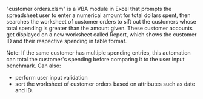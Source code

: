 "customer orders.xlsm" is a VBA module in Excel that prompts the spreadsheet user to enter a numerical amount for total dollars spent, then searches the worksheet of customer orders to sift out the customers whose total spending is greater than the amount given. These customer accounts get displayed on a new worksheet called Report, which shows the customer ID and their respective spending in table format.

Note: If the same customer has multiple spending entries, this automation can total the customer's spending before comparing it to the user input benchmark.
Can also:
- perform user input validation
- sort the worksheet of customer orders based on attributes such as date and ID.
